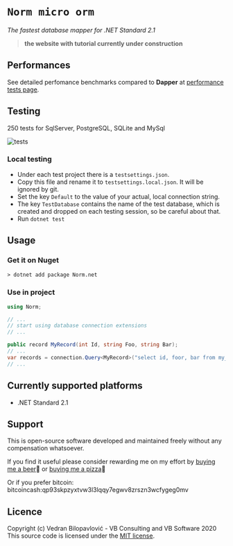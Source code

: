 # **`Norm micro orm`**

_The fastest database mapper for .NET Standard 2.1_

> **the website with tutorial currently under construction**

## Performances

See detailed perfomance benchmarks compared to **Dapper** at [performance tests page](https://github.com/vb-consulting/Norm.net/blob/master/PERFOMANCE-TESTS.md).

## Testing

250 tests for SqlServer, PostgreSQL, SQLite and MySql

![tests](https://github.com/vb-consulting/Norm.net/workflows/tests/badge.svg)

### Local testing

- Under each test project there is a `testsettings.json`. 
- Copy this file and rename it to `testsettings.local.json`. It will be ignored by git.
- Set the key `Default` to the value of your actual, local connection string.
- The key `TestDatabase` contains the name of the test database, which is created and dropped on each testing session, so be careful about that.
- Run `dotnet test`

## Usage

### Get it on Nuget

```txt
> dotnet add package Norm.net
```

### Use in project

```csharp
using Norm;

// ...
// start using database connection extensions
// ...

public record MyRecord(int Id, string Foo, string Bar);
// ...
var records = connection.Query<MyRecord>("select id, foor, bar from my_table");
// ...
```

## Currently supported platforms

- .NET Standard 2.1

## Support

This is open-source software developed and maintained freely without any compensation whatsoever.

If you find it useful please consider rewarding me on my effort by [buying me a beer](https://www.paypal.me/vbsoftware/5)🍻 or [buying me a pizza](https://www.paypal.me/vbsoftware/10)🍕

Or if you prefer bitcoin:
bitcoincash:qp93skpzyxtvw3l3lqqy7egwv8zrszn3wcfygeg0mv

## Licence

Copyright (c) Vedran Bilopavlović - VB Consulting and VB Software 2020
This source code is licensed under the [MIT license](https://github.com/vbilopav/NoOrm.Net/blob/master/LICENSE).
